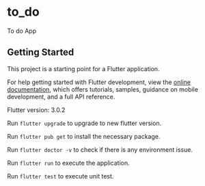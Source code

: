 # to_do

To do App

## Getting Started

This project is a starting point for a Flutter application.

For help getting started with Flutter development, view the
[online documentation](https://docs.flutter.dev/), which offers tutorials,
samples, guidance on mobile development, and a full API reference.

Flutter version: 3.0.2

Run `flutter upgrade` to upgrade to new flutter version.

Run `flutter pub get` to install the necessary package.

Run `flutter doctor -v` to check if there is any environment issue.

Run `flutter run` to execute the application.

Run `flutter test` to execute unit test.
